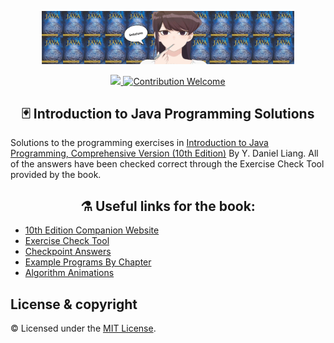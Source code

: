 

<p align="center"><img src="./github.png" width="80%"/></p>
<p align="center">
<a href="#license"><img src="https://img.shields.io/github/license/sourcerer-io/hall-of-fame.svg?colorB=ff0000"></a><a href="#"> <img src="https://img.shields.io/badge/Contribution-welcome-brightgreen.svg" alt="Contribution Welcome"></a>
</p>

<h2 align="center">🃏 Introduction to Java Programming Solutions</h2>

Solutions to the programming exercises in <a href="https://www.amazon.com/Intro-Java-Programming-Comprehensive-Version/dp/0133761312">Introduction to Java Programming, Comprehensive Version (10th Edition)</a> By Y. Daniel Liang.</a> All of the answers have been checked correct through the Exercise Check Tool provided by the book. 

<h2 align="center">⚗️ Useful links for the book:</h2>

- <a href="http://liveexample.pearsoncmg.com/liang/intro10e">10th Edition Companion Website</a>
- <a href="https://liveexample.pearsoncmg.com/CheckExercise/faces/CheckExercise.xhtml?chapter=1&programName=Exercise01_01">Exercise Check Tool</a>
- <a href='#checkpoint-answers'>Checkpoint Answers</a>
- <a href="https://media.pearsoncmg.com/ph/esm/ecs_liang_ijp_10/ExampleByChapters.html">Example Programs By Chapter</a>
- <a href="http://liveexample.pearsoncmg.com/liang/animation/animation.html">Algorithm Animations</a>



## License & copyright
© Licensed under the [MIT License](LICENSE).


